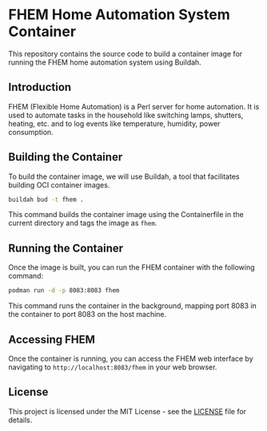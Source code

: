 # FHEM Home Automation System Container

This repository contains the source code to build a container image for running the FHEM home automation system using Buildah.

## Introduction

FHEM (Flexible Home Automation) is a Perl server for home automation. It is used to automate tasks in the household like switching lamps, shutters, heating, etc. and to log events like temperature, humidity, power consumption.

## Building the Container

To build the container image, we will use Buildah, a tool that facilitates building OCI container images.

```bash
buildah bud -t fhem .
```

This command builds the container image using the Containerfile in the current directory and tags the image as `fhem`.

## Running the Container

Once the image is built, you can run the FHEM container with the following command:

```bash
podman run -d -p 8083:8083 fhem
```

This command runs the container in the background, mapping port 8083 in the container to port 8083 on the host machine.

## Accessing FHEM

Once the container is running, you can access the FHEM web interface by navigating to `http://localhost:8083/fhem` in your web browser.

## License

This project is licensed under the MIT License - see the [LICENSE](LICENSE) file for details.
